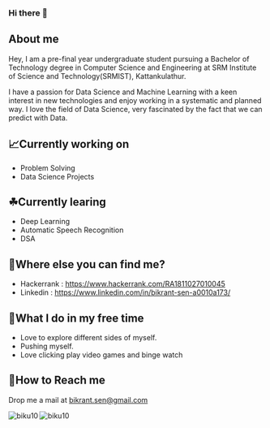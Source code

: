 ### Hi there 👋

## About me
  Hey, I am a pre-final year undergraduate student pursuing a Bachelor of Technology degree in Computer Science and Engineering at SRM Institute of Science and Technology(SRMIST), Kattankulathur.
  
  I have a passion for Data Science and Machine Learning with a keen interest in new technologies and enjoy working in a systematic and planned way. I love the field of Data Science, very fascinated by the fact that we can predict with Data.
  
## 📈Currently working on
  - Problem Solving
  - Data Science Projects
 
  
## ☘Currently learing
  - Deep Learning
  - Automatic Speech Recognition
  - DSA
  
## 🤔Where else you can find me?
  - Hackerrank : https://www.hackerrank.com/RA1811027010045
  - Linkedin : https://www.linkedin.com/in/bikrant-sen-a0010a173/
  
## 🤗What I do in my free time
  - Love to explore different sides of myself.
  - Pushing myself.
  - Love clicking play video games and binge watch
  
## 📧How to Reach me
  Drop me a mail at bikrant.sen@gmail.com

<p><img align="left" src="https://github-readme-stats.vercel.app/api/top-langs?username=biku10&show_icons=true&locale=en&layout=compact" alt="biku10" /></p>



<p><img align="center" src="https://github-readme-streak-stats.herokuapp.com/?user=biku10&" alt="biku10" /></p>
